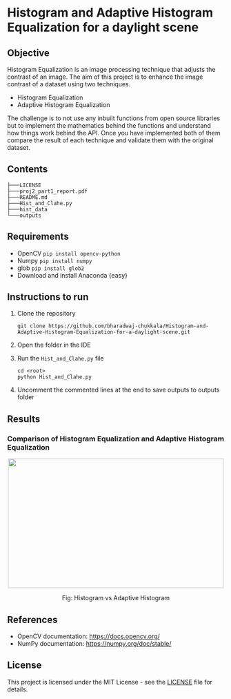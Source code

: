 # Histogram and Adaptive Histogram Equalization for a daylight scene

## Objective

Histogram Equalization is an image processing technique that adjusts the contrast of an
image. The aim of this project is to enhance the image contrast of a dataset using two techniques.

* Histogram Equalization
* Adaptive Histogram Equalization

The challenge is to not use any inbuilt functions from open source libraries but to implement the mathematics behind the functions and understand how things work behind the API. Once you have implemented both of them compare the result of each technique and validate them with the original dataset.

## Contents

```
├───LICENSE
├───proj2_part1_report.pdf
├───README.md
├───Hist_and_Clahe.py
├───hist_data
└───outputs

```

## Requirements

- OpenCV `pip install opencv-python`
- Numpy `pip install numpy`
- glob `pip install glob2`
- Download and install Anaconda {easy}

## Instructions to run

1. Clone the repository

   ```
   git clone https://github.com/bharadwaj-chukkala/Histogram-and-Adaptive-Histogram-Equalization-for-a-daylight-scene.git
   ```
2. Open the folder in the IDE
3. Run the `Hist_and_Clahe.py` file

   ```
   cd <root>
   python Hist_and_Clahe.py
   ```
4. Uncomment the commented lines at the end to save outputs to outputs folder

## Results

### Comparison of Histogram Equalization and Adaptive Histogram Equalization

<p align="center">
  <img width="500" height="300" src="https://user-images.githubusercontent.com/106445479/192196670-e6118dbe-d524-44c9-9b3c-58dd435831db.gif">
</p>
<p align="center">Fig: Histogram vs Adaptive Histogram</p>


## References

- OpenCV documentation: https://docs.opencv.org/
- NumPy documentation: https://numpy.org/doc/stable/

## License

This project is licensed under the MIT License - see the [LICENSE](LICENSE) file for details.
